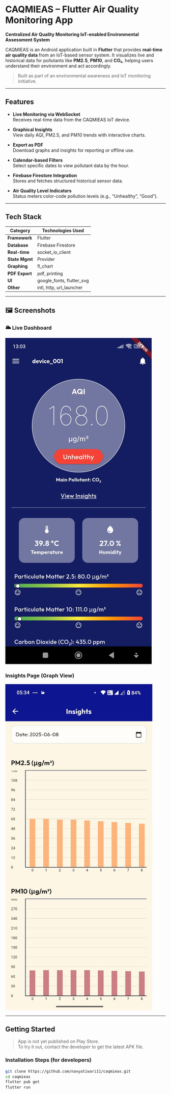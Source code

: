 # CAQMIEAS – Flutter Air Quality Monitoring App

**Centralized Air Quality Monitoring IoT-enabled Environmental Assessment System**

CAQMIEAS is an Android application built in **Flutter** that provides **real-time air quality data** from an IoT-based sensor system. It visualizes live and historical data for pollutants like **PM2.5**, **PM10**, and **CO₂**, helping users understand their environment and act accordingly.

>  Built as part of an environmental awareness and IoT monitoring initiative.

---

## Features

-  **Live Monitoring via WebSocket**  
  Receives real-time data from the CAQMIEAS IoT device.

-  **Graphical Insights**  
  View daily AQI, PM2.5, and PM10 trends with interactive charts.

-  **Export as PDF**  
  Download graphs and insights for reporting or offline use.

-  **Calendar-based Filters**  
  Select specific dates to view pollutant data by the hour.

-  **Firebase Firestore Integration**  
  Stores and fetches structured historical sensor data.

-  **Air Quality Level Indicators**  
  Status meters color-code pollution levels (e.g., “Unhealthy”, “Good”).

---

##  Tech Stack

| Category       | Technologies Used |
|----------------|-------------------|
| **Framework**  | Flutter |
| **Database**   | Firebase Firestore |
| **Real-time**  | socket_io_client |
| **State Mgmt** | Provider |
| **Graphing**   | fl_chart |
| **PDF Export** | pdf, printing |
| **UI**         | google_fonts, flutter_svg |
| **Other**      | intl, http, url_launcher |

---

## 🖼 Screenshots

### 🌥 Live Dashboard
![Live Dashboard](SS1.jpg)

###  Insights Page (Graph View)
![Insights Page](SS2.jpg)

---

##  Getting Started

>  App is not yet published on Play Store.  
>  To try it out, contact the developer to get the latest APK file.

### Installation Steps (for developers)

```bash
git clone https://github.com/navyatiwari11/caqmieas.git
cd caqmieas
flutter pub get
flutter run
